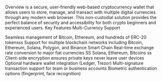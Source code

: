 Overview  is a secure, user-friendly web-based cryptocurrency wallet that allows users to store, manage, and transact with multiple digital currencies through any modern web browser. This non-custodial solution provides the perfect balance of security and accessibility for both crypto beginners and experienced users.
Key Features
Multi-Currency Support

Seamless management of Bitcoin, Ethereum, and hundreds of ERC-20 tokensss
Support for multiple blockchain networks including Bitcoin, Ethereum, Solana, Polygon, and Binance Smart Chain
Real-time exchange rate conversion to major fiat currencies
SS
Solana, Ethereum, Bitcoins
ss
Client-side encryption ensures private keys never leave user devices
Optional hardware wallet integration (Ledger, Trezor)
Multi-signature transaction support for team or business accounts
Biometric authentication options (fingerprint, face recognition)
